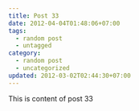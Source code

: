 ```yaml
---
title: Post 33
date: 2012-04-04T01:48:06+07:00
tags:
  - random post
  - untagged
category:
  - random post
  - uncategorized
updated: 2012-03-02T02:44:30+07:00
---
```

This is content of post 33